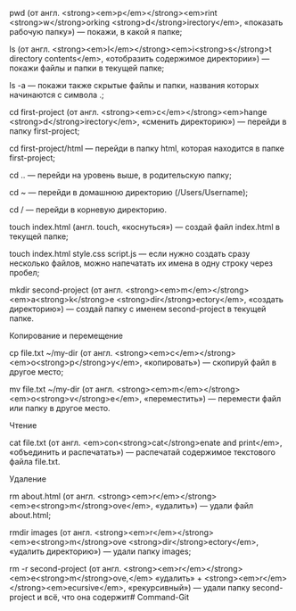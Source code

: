 pwd (от англ. \<strong>\<em>p\</em>\</strong>\<em>rint \<strong>w\</strong>orking \<strong>d\</strong>irectory\</em>, «показать рабочую папку») — покажи, в какой я папке;

ls (от англ. \<strong>\<em>l\</em>\</strong>\<em>i\<strong>s\</strong>t directory contents\</em>, «отобразить содержимое директории») — покажи файлы и папки в текущей папке;

ls -a — покажи также скрытые файлы и папки, названия которых начинаются с символа .;

cd first-project (от англ. \<strong>\<em>c\</em>\</strong>\<em>hange \<strong>d\</strong>irectory\</em>, «сменить директорию») — перейди в папку first-project;

cd first-project/html — перейди в папку html, которая находится в папке first-project;

cd .. — перейди на уровень выше, в родительскую папку;

cd ~ — перейди в домашнюю директорию (/Users/Username);

cd / — перейди в корневую директорию.

touch index.html (англ. touch, «коснуться») — создай файл index.html в текущей папке;

touch index.html style.css script.js — если нужно создать сразу несколько файлов, можно напечатать их имена в одну строку через пробел;

mkdir second-project (от англ. \<strong>\<em>m\</em>\</strong>\<em>a\<strong>k\</strong>e \<strong>dir\</strong>ectory\</em>, «создать директорию») — создай папку с именем second-project в текущей папке.

Копирование и перемещение

cp file.txt ~/my-dir (от англ. \<strong>\<em>c\</em>\</strong>\<em>o\<strong>p\</strong>y\</em>, «копировать») — скопируй файл в другое место;

mv file.txt ~/my-dir (от англ. \<strong>\<em>m\</em>\</strong>\<em>o\<strong>v\</strong>e\</em>, «переместить») — перемести файл или папку в другое место.

Чтение

cat file.txt (от англ. \<em>con\<strong>cat\</strong>enate and print\</em>, «объединить и распечатать») — распечатай содержимое текстового файла file.txt.

Удаление

rm about.html (от англ. \<strong>\<em>r\</em>\</strong>\<em>e\<strong>m\</strong>ove\</em>, «удалить») — удали файл about.html;

rmdir images (от англ. \<strong>\<em>r\</em>\</strong>\<em>e\<strong>m\</strong>ove \<strong>dir\</strong>ectory\</em>, «удалить директорию») — удали папку images;

rm -r second-project (от англ. \<strong>\<em>r\</em>\</strong>\<em>e\<strong>m\</strong>ove,\</em> «удалить» + \<strong>\<em>r\</em>\</strong>\<em>ecursive\</em>, «рекурсивный») — удали папку second-project и всё, что она содержит# Command-Git
